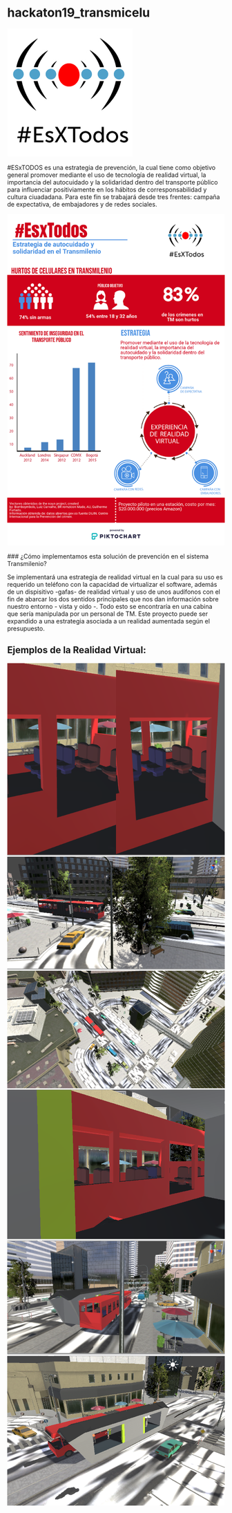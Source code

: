 # hackaton19_transmicelu
 
![github-small](https://github.com/jscanass/hackaton19_transmicelu/blob/master/Sin-tii%CC%80tulo-1.jpg)

#ESxTODOS es una estrategia de prevención, la cual tiene como objetivo general promover mediante el uso de tecnología de realidad virtual, la importancia del autocuidado y la solidaridad dentro del transporte público para influenciar positiviamente en los hábitos de corresponsabilidad y cultura ciuadadana. Para este fin se trabajará desde tres frentes: campaña de expectativa, de embajadores y de redes sociales. 


![github-small](https://github.com/jscanass/hackaton19_transmicelu/blob/master/Grupo%20Transmicelu.png)

### ¿Cómo implementamos esta solución de prevención en el sistema Transmilenio?

Se implementará una estrategia de realidad virtual en la cual para su uso es requerido un teléfono con la capacidad de virtualizar el software, además de un dispisitivo -gafas- de realidad virtual y uso de unos audífonos con el fin de abarcar los dos sentidos principales que nos dan información sobre nuestro entorno - vista y oido -. Todo esto se encontraría en una cabina que sería manipulada por un personal de TM. Este proyecto puede ser expandido a una estrategia asociada a un realidad aumentada según el presupuesto. 


## Ejemplos de la Realidad Virtual:

![github-small](https://github.com/jscanass/hackaton19_transmicelu/blob/master/ej1.PNG)
![github-small](https://github.com/jscanass/hackaton19_transmicelu/blob/master/ej2.PNG)
![github-small](https://github.com/jscanass/hackaton19_transmicelu/blob/master/ej3.PNG)
![github-small](https://github.com/jscanass/hackaton19_transmicelu/blob/master/ej4.PNG)
![github-small](https://github.com/jscanass/hackaton19_transmicelu/blob/master/ej5.PNG)
![github-small](https://github.com/jscanass/hackaton19_transmicelu/blob/master/ej6.PNG)
